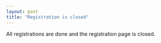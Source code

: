 ```yaml
---
layout: post
title: "Registration is closed"
---
```


All registrations are done and the registration page is closed.